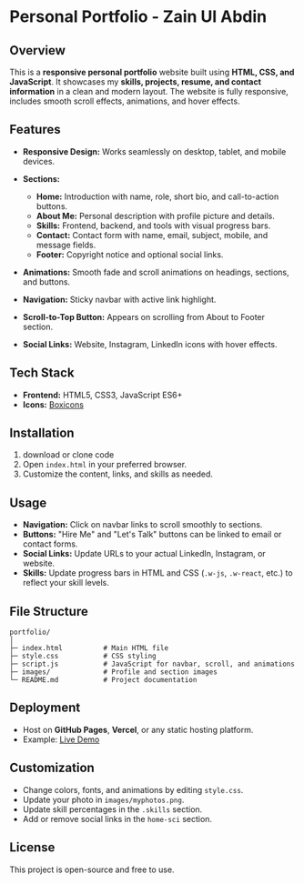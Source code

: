 
# Personal Portfolio - Zain Ul Abdin

## Overview

This is a **responsive personal portfolio** website built using **HTML, CSS, and JavaScript**.
It showcases my **skills, projects, resume, and contact information** in a clean and modern layout. The website is fully responsive, includes smooth scroll effects, animations, and hover effects.

## Features

* **Responsive Design:** Works seamlessly on desktop, tablet, and mobile devices.
* **Sections:**

  * **Home:** Introduction with name, role, short bio, and call-to-action buttons.
  * **About Me:** Personal description with profile picture and details.
  * **Skills:** Frontend, backend, and tools with visual progress bars.
  * **Contact:** Contact form with name, email, subject, mobile, and message fields.
  * **Footer:** Copyright notice and optional social links.
* **Animations:** Smooth fade and scroll animations on headings, sections, and buttons.
* **Navigation:** Sticky navbar with active link highlight.
* **Scroll-to-Top Button:** Appears on scrolling from About to Footer section.
* **Social Links:** Website, Instagram, LinkedIn icons with hover effects.

## Tech Stack

* **Frontend:** HTML5, CSS3, JavaScript ES6+
* **Icons:** [Boxicons](https://boxicons.com/)

## Installation

1. download or clone code
2. Open `index.html` in your preferred browser.
3. Customize the content, links, and skills as needed.

## Usage

* **Navigation:** Click on navbar links to scroll smoothly to sections.
* **Buttons:** "Hire Me" and "Let's Talk" buttons can be linked to email or contact forms.
* **Social Links:** Update URLs to your actual LinkedIn, Instagram, or website.
* **Skills:** Update progress bars in HTML and CSS (`.w-js`, `.w-react`, etc.) to reflect your skill levels.

## File Structure

```
portfolio/
│
├─ index.html          # Main HTML file
├─ style.css           # CSS styling
├─ script.js           # JavaScript for navbar, scroll, and animations
├─ images/             # Profile and section images
└─ README.md           # Project documentation
```

## Deployment

* Host on **GitHub Pages**, **Vercel**, or any static hosting platform.
* Example: [Live Demo](https://taupe-profiterole-43cc31.netlify.app/)

## Customization

* Change colors, fonts, and animations by editing `style.css`.
* Update your photo in `images/myphotos.png`.
* Update skill percentages in the `.skills` section.
* Add or remove social links in the `home-sci` section.

## License

This project is open-source and free to use.

